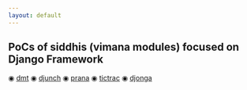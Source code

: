 ```yaml
---
layout: default
---
```

## PoCs of siddhis (vimana modules) focused on Django Framework

<!-- ![Octocat](https://raw.githubusercontent.com/s4dhulabs/vimana-framework/main/resources/imgs/vimana1.png)
-->
<!--<img src="https://raw.githubusercontent.com/s4dhulabs/vimana-framework/main/resources/imgs/vimana1.png" alt="alt text" width="900" height="600">
-->

 ◉	[dmt](./siddhis/dmt.html)
 ◉	[djunch](./siddhis/djunch.html)
 ◉	[prana](./siddhis/prana.html)
 ◉	[tictrac](./siddhis/tictrac.html)
 ◉	[djonga](./siddhis/djonga.html)

